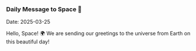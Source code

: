 ### Daily Message to Space 🌌
Date: 2025-03-25

Hello, Space! 🌍 We are sending our greetings to the universe from Earth on this beautiful day!
